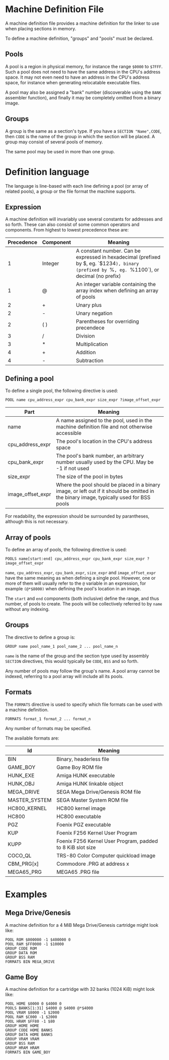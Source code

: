 # Machine Definition File
A machine definition file provides a machine definition for the linker to use when placing sections in memory.

To define a machine definition, "groups" and "pools" must be declared.

## Pools
A pool is a region in physical memory, for instance the range `$0000` to `$7FFF`. Such a pool does not need to have the same address in the CPU's address space. It may not even need to have an address in the CPU's address space, for instance when generating relocatable executable files.

A pool may also be assigned a "bank" number (discoverable using the `BANK` assembler function), and finally it may be completely omitted from a binary image.

## Groups
A group is the same as a section's type. If you have a `SECTION "Name",CODE`, then `CODE` is the name of the group in which the section will be placed. A group may consist of several pools of memory.

The same pool may be used in more than one group.

# Definition language
The language is line-based with each line defining a pool (or array of related pools), a group or the file format the machine supports.

## Expression
A machine definition will invariably use several constants for addresses and so forth. These can also consist of some common operators and components. From highest to lowest precedence these are:

| Precedence | Component | Meaning |
|---|---|---|
| 1 | Integer | A constant number. Can be expressed in hexadecimal (prefixed by $, eg. `$1234`), binary (prefixed by `%`, eg. `%1100`), or decimal (no prefix) |
| 1 | @ | An integer variable containing the array index when defining an array of pools |
| 2 | + | Unary plus |
| 2 | - | Unary negation |
| 2 | ( ) | Parentheses for overriding precendece |
| 3 | / | Division |
| 3 | * | Multiplication |
| 4 | + | Addition |
| 4 | - | Subtraction |

## Defining a pool

To define a single pool, the following directive is used:

```
POOL name cpu_address_expr cpu_bank_expr size_expr ?image_offset_expr
```

| Part | Meaning |
|---|---|
| name | A name assigned to the pool, used in the machine definition file and not otherwise accessible |
| cpu_address_expr | The pool's location in the CPU's address space |
| cpu_bank_expr | The pool's bank number, an arbitrary number usually used by the CPU. May be -1 if not used |
| size_expr | The size of the pool in bytes |
| image_offset_expr | Where the pool should be placed in a binary image, or left out if it should be omitted in the binary image, typically used for BSS pools |

For readability, the expression should be surrounded by parantheses, although this is not necessary.

## Array of pools
To define an array of pools, the following directive is used:

```
POOLS name[start:end] cpu_address_expr cpu_bank_expr size_expr ?image_offset_expr
```

`name`, `cpu_address_expr`, `cpu_bank_expr`, `size_expr` and `image_offset_expr` have the same meaning as when defining a single pool. However, one or more of them will usually refer to the `@` variable in an expression, for example `(@*$8000)` when defining the pool's location in an image.

The `start` and `end` components (both inclusive) define the range, and thus number, of pools to create. The pools will be collectively referred to by `name` without any indexing.

## Groups

The directive to define a group is:

```
GROUP name pool_name_1 pool_name_2 ... pool_name_n
```

`name` is the name of the group and the section type used by assembly `SECTION` directives, this would typically be `CODE`, `BSS` and so forth.

Any number of pools may follow the group's name. A pool array cannot be indexed, referring to a pool array will include all its pools.

## Formats
The `FORMATS` directive is used to specify which file formats can be used with a machine definition.

```
FORMATS format_1 format_2 ... format_n
```

Any number of formats may be specified.

The available formats are:

| Id | Meaning |
|---|---|
|BIN|Binary, headerless file|
|GAME_BOY|Game Boy ROM file|
|HUNK_EXE|Amiga HUNK executable|
|HUNK_OBJ|Amiga HUNK linkable object|
|MEGA_DRIVE|SEGA Mega Drive/Genesis ROM file|
|MASTER_SYSTEM|SEGA Master System ROM file|
|HC800_KERNEL|HC800 kernel image|
|HC800|HC800 executable|
|PGZ|Foenix PGZ executable|
|KUP|Foenix F256 Kernel User Program|
|KUPP|Foenix F256 Kernel User Program, padded to 8 KiB slot size|
|COCO_QL|TRS-80 Color Computer quickload image|
|CBM_PRG[x]|Commodore .PRG at address x|
|MEGA65_PRG|MEGA65 .PRG file|

# Examples

## Mega Drive/Genesis
A machine definition for a 4 MiB Mega Drive/Genesis cartridge might look like:

```
POOL ROM $000000 -1 $400000 0
POOL RAM $FF0000 -1 $10000
GROUP CODE ROM
GROUP DATA ROM
GROUP BSS RAM
FORMATS BIN MEGA_DRIVE
```

## Game Boy
A machine definition for a cartridge with 32 banks (1024 KiB) might look like:

```
POOL HOME $0000 0 $4000 0
POOLS BANKS[1:31] $4000 @ $4000 @*$4000
POOL VRAM $8000 -1 $2000
POOL RAM $C000 -1 $2000
POOL HRAM $FF80 -1 $80
GROUP HOME HOME
GROUP CODE HOME BANKS
GROUP DATA HOME BANKS
GROUP VRAM VRAM
GROUP BSS RAM
GROUP HRAM HRAM
FORMATS BIN GAME_BOY
```
